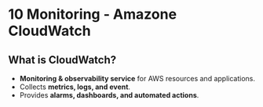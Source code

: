 # 10 Monitoring - Amazone CloudWatch

## What is CloudWatch?
- **Monitoring & observability service** for AWS resources and applications.
- Collects **metrics, logs, and event**.
- Provides **alarms, dashboards, and automated actions**.
